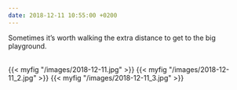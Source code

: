 ```yaml
---
date: 2018-12-11 10:55:00 +0200
---
```


Sometimes it’s worth walking the extra distance to get to the big playground.

<br />
{{< myfig "/images/2018-12-11.jpg" >}}
{{< myfig "/images/2018-12-11_2.jpg" >}}
{{< myfig "/images/2018-12-11_3.jpg" >}}
